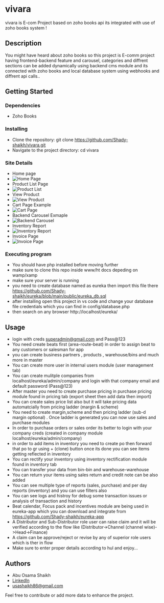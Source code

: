 # vivara

vivara is E-com Project based on zoho books api its integrated with use of zoho books system !

## Description

You might have heard about zoho books so this project is E-comm project having frontend-backend feature and carousel, categories and diffrent sections can be added dynamically using backend cms module and its connected with zoho books and local database system using webhooks and diffrent api calls..

## Getting Started

### Dependencies

* Zoho Books

### Installing
* Clone the repository: git clone https://github.com/Shady-shaikh/vivara.git
* Navigate to the project directory: cd vivara

### Site Details

* Home page
* ![Home Page](https://shady-shaikh.github.io/portfolio_usama/projects/vivara%20(1).png)
* Product List Page
* ![Product List](shady-shaikh.github.io/portfolio_usama/projects/vivara%20(2).png)
* View Product
* ![View Product](https://shady-shaikh.github.io/portfolio_usama/projects/vivara%20(3).png)
* Cart Page Example
* ![Cart Page](https://shady-shaikh.github.io/portfolio_usama/projects/vivara%20(4).png)
* Backend Carousel Exmaple
* ![Backend Carousel](https://shady-shaikh.github.io/portfolio_usama/projects/vivara%20(5).png)
* Inventory Report
* ![Inventory Report](https://shady-shaikh.github.io/portfolio_usama/projects/vivara%20(6).png)
* Invoice Page
* ![Invoice Page](https://shady-shaikh.github.io/portfolio_usama/projects/vivara%20(7).png)


### Executing program

* You should have php installed before moving further
* make sure to clone this repo inside www/ht docs depeding on wamp/xamp
* make sure your server is running
* you need to create database named as eureka then import this file there https://github.com/Shady-shaikh/eureka/blob/main/public/eureka_db.sql
* after installing open this project in vs code and change your database file credentials which you can find in config/database.php
* then search on any browser http://localhost/eureka/

## Usage

* login with creds superadmin@gmail.com and Pass@123
* You need create beats first (area-route-beat) in order to assign beat to any customers or salesman for app
* you can create business partners , products , warehouse/bins and much more in master
* You can create more user in internal users module (user management tab)
* You can create mulitple companies from localhost/eureka/admin/company and login with that company email and default password (Pass@123)
* After master you need to create purchase pricing in purchase pricing module found in pricing tab (export sheet then add data then import)
* You can create sales price list also but it will take pricing data automatcially from pricing ladder (margin & scheme)
* You need to create margin,scheme and then pricing ladder  (sub-d margin optional) . Once ladder is generated you can now use sales and purchase modules
* In order to purchase orders or sales order its better to login with your company creds (created in company module localhost/eureka/admin/company)
* in order to add items in inventory you need to create po then forward that po to gr using + (clone) button once its done you can see items getting reflected in inventory
* You can rectify your inventory using inventory rectification module found in inventory tab
* You can transfer your data from bin-bin and warehouse-warehouse
* You can return your items using sales return and credit note can be also added
* You can see multiple type of reports (sales, purchase) and per day reports (inventory) and you can use filters also
* You can see logs and histroy for debug some transaction issues or analysis of transaction and history
* Beat calendar, Focus pack and incentives module are being used in eureka-app which you can download and integrate from https://github.com/Shady-shaikh/eureka-app
* A Distributor and Sub-Distributor role user can raise claim and it will be verified according to the flow like (Distributor->Channel (channel wise)->Head->Finance)
* A claim can be approve/reject or revise by any of superior role users which is ther in flow
* Make sure to enter proper details according to hul and enjoy...


## Authors

* Abu Osama Shaikh
* [LinkedIn](https://www.linkedin.com/in/usama-shaikh-81294a306/)
* usashaikh86@gmail.com

Feel free to contribute or add more data to enhance the project.


